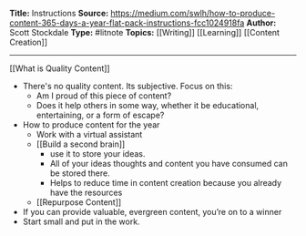 **Title:** Instructions
**Source:** https://medium.com/swlh/how-to-produce-content-365-days-a-year-flat-pack-instructions-fcc1024918fa
**Author:** Scott Stockdale
**Type:** #litnote 
**Topics:** [[Writing]] [[Learning]] [[Content Creation]]
 
----
[[What is Quality Content]]
- There's no quality content. Its subjective. Focus on this:
	- Am I proud of this piece of content?
	- Does it help others in some way, whether it be educational, entertaining, or a form of escape?
- How to produce content for the year
	- Work with a virtual assistant
	- [[Build a second brain]]
		- use it to store your ideas.
		- All of your ideas thoughts and content you have consumed can be stored there.
		- Helps to reduce time in content creation because you already have the resources
	- [[Repurpose Content]]
- If you can provide valuable, evergreen content, you’re on to a winner
- Start small and put in the work.